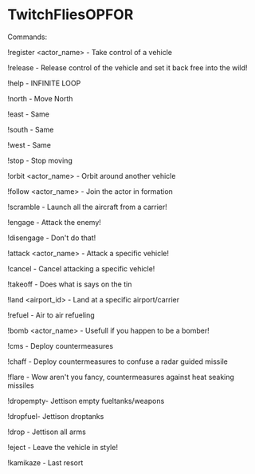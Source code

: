 # TwitchFliesOPFOR
 
Commands:

!register <actor_name> - Take control of a vehicle

!release - Release control of the vehicle and set it back free into the wild!

!help - INFINITE LOOP

!north - Move North

!east - Same

!south - Same

!west - Same

!stop - Stop moving

!orbit <actor_name> - Orbit around another vehicle

!follow <actor_name> - Join the actor in formation

!scramble - Launch all the aircraft from a carrier!

!engage - Attack the enemy!

!disengage - Don't do that!

!attack <actor_name> - Attack a specific vehicle!

!cancel - Cancel attacking a specific vehicle!

!takeoff - Does what is says on the tin

!land <airport_id> - Land at a specific airport/carrier

!refuel - Air to air refueling

!bomb <actor_name> - Usefull if you happen to be a bomber!

!cms - Deploy countermeasures

!chaff - Deploy countermeasures to confuse a radar guided missile

!flare - Wow aren't you fancy, countermeasures against heat seaking missiles

!dropempty- Jettison empty fueltanks/weapons

!dropfuel- Jettison droptanks

!drop - Jettison all arms

!eject - Leave the vehicle in style!

!kamikaze - Last resort
